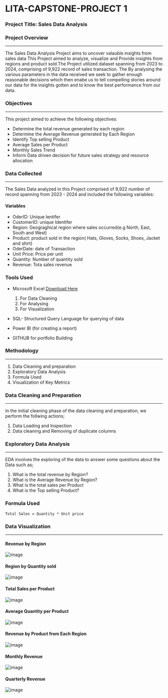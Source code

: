 # LITA-CAPSTONE-PROJECT 1

### Project Title: Sales Data Analysis

### Project Overview
---
The Sales Data Analysis Project aims to uncover valauble insights from sales data  This Project aimed to analyze, visualize and Provide insights from regions and product sold.The Project utilized dataset spanning from 2023 to 2024, comprising of 9,922 record of sales transaction. The  By analysing the various parameters in the data received we seek to gather enough reasonable decisions which then enabe us to tell compelling stories around our data for the insights gotten and to know the best performance from our data.

### Objectives
---
This project aimed to achieve the following objectives:
- Determine the total revenue generated by each region
- Determine the Average Revenue generated by Each Region
- Identify  Top selling Product
- Average Sales per Product
- Monthly Sales Trend
- Inform Data driven decision for future sales strategy and resource allocation  

### Data Collected
---
The Sales Data analyzed in this Project comprised of 9,922 number of record spanning from 2023 - 2024 and included the following variables:
#### Variables
- OderID: Unique Ientifer
- CustomerID: unique Identifer
- Region: Geograghical region where sales occurred(e.g North, East, South and West)
- Product: product sold in the region( Hats, Gloves, Socks, Shoes, Jacket and shirt)
- OderDate: date of Transaction
- Unit Price: Price per unit
- Quantity: Number of quantity sold 
- Revenue: Tota sales revenue

### Tools Used
- Microsoft Excel [Download Here](https://www.microsoft.com)
  1. For Data Cleaning
  2. For Analysing
  3. For Visualization
     
- SQL- Structured Query Language for querying of data
- Power BI (for creating a report)
- GITHUB for portfolio Building

### Methodology
---
  1. Data Cleaning and preparation
  2. Exploratory Data Analysis
  3. Formula Used
  4. Visualization of Key Metrics
     
### Data Cleaning and Preparation
---
In the initial cleaning phase of the data cleaning and preparation, we perform the follwing actions;
 1. Data Loading and Inspection
 2. Data cleaning and Removing of duplicate columns

### Exploratory Data Analysis
---
EDA involves the exploring of the data to answer some questions about the Data such as;
  1. What is the total revenue by Region?
  2. What is the Average Revenue by Region?
  3. What is the total sales per Product
  5. What is the Top selling Product?

### Formula Used
``` MS EXCEL
Total Sales = Quantity * Unit price
```

### Data Visualization
---
#### Revenue by Region	
![image](https://github.com/user-attachments/assets/0702097a-d0a8-48f7-bb1c-60fa06da7968)


#### Region by Quantity sold
![image](https://github.com/user-attachments/assets/c26428b7-2d82-4589-a286-14553e75baa6)

#### Total Sales per Product
![image](https://github.com/user-attachments/assets/8242de82-93fc-4c03-9e57-f441599b7b28)


#### Average Quantity  per Product
![image](https://github.com/user-attachments/assets/01d270be-1707-4161-a370-27e23422a891)


#### Revenue by Product from Each Region
![image](https://github.com/user-attachments/assets/358ead51-b1f0-4f49-8e1f-fb05525a9086)

#### Monthly Revenue
![image](https://github.com/user-attachments/assets/994340d0-923f-4577-8325-5aeb75b4acd6)


#### Quarterly Revenue
![image](https://github.com/user-attachments/assets/19f76b65-2b79-4d14-b942-19f2048cd540)






